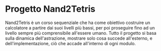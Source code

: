 # Progetto Nand2Tetris
Nand2Tetris è un corso sequenziale che ha come obiettivo costruire un calcolatore a partire dai suoi livelli più bassi, per poi proseguire fino ad un livello sempre più comprensibile all'essere umano. Tutto il progetto si basa sulla dinamica dell'astrazione, mostrare solo cosa succede all'esterno, e dell'implementazione, ciò che accade all'interno di ogni modulo.
